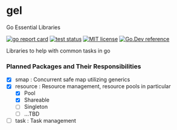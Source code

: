 # gel
Go Essential Libraries

[![go report card](https://goreportcard.com/badge/github.com/abferm/gel "go report card")](https://goreportcard.com/report/github.com/abferm/gel)
[![test status](https://github.com/abferm/gel/actions/workflows/go.yml/badge.svg?branch=master "test status")](https://github.com/abferm/gel/actions)
[![MIT license](https://img.shields.io/badge/license-MIT-brightgreen.svg)](https://opensource.org/licenses/MIT)
[![Go.Dev reference](https://img.shields.io/badge/go.dev-reference-blue?logo=go&logoColor=white)](https://pkg.go.dev/github.com/abferm/gel?tab=doc)

Libraries to help with common tasks in go

### Planned Packages and Their Responsibilities
- [x] smap : Concurrent safe map utilizing generics
- [x] resource : Resource management, resource pools in particular
    - [x] Pool
    - [x] Shareable
    - [ ] Singleton
    - [ ] ...TBD
- [ ] task : Task management